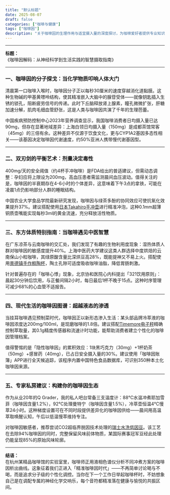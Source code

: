 ```yaml
---
title: "默认标题"
date: 2025-08-07
draft: false
categories: ["咖啡与健康"]
tags: ["咖啡因"]
description: "关于咖啡因的生理作用与适宜摄入量的深度探讨，为咖啡爱好者提供专业知识和实用指南。"
---
```


---
**标题：**  
《咖啡因解码：从神经科学到生活实践的智慧摄取指南》

---

### 一、咖啡因的分子探戈：当化学物质叩响人体大门  
清晨第一口咖啡入喉时，咖啡因分子正以每秒30厘米的速度穿越消化道黏膜。这种生物碱的甲基黄嘌呤结构，使其精准嵌入大脑中的腺苷受体——就像钥匙插入生锈的锁孔，阻断疲劳信号的传递。此时下丘脑释放肾上腺素，瞳孔微微扩张，肝糖加速分解，肌肉毛细血管舒张，这是人类与咖啡因共演了千年的生理芭蕾。

中国疾病预防控制中心2023年营养调查显示，我国咖啡消费者日均摄入量已达90mg，但存在显著地域差异：上海白领日均摄入量（150mg）是成都茶馆常客（45mg）的三倍有余。这种差异不仅源于饮食文化，更与CYP1A2基因多态性相关——该基因决定咖啡因代谢速度，约50%亚洲人携带慢代谢基因型。

---

### 二、双刃剑的平衡艺术：剂量决定毒性  
400mg/天的安全阈值（约4杯手冲咖啡）是FDA给出的普适建议，但需动态调整：孕妇应将上限设为200mg，高血压患者需监测晨间血压波动。值得关注的是，咖啡因的半衰期存在4-6小时的个体差异，这意味着下午3点的拿铁，可能在凌晨1点仍影响部分人群的睡眠结构。

中国农业大学食品学院最新研究发现，咖啡因与绿茶多酚的协同效应可使抗氧化效果提升37%。建议搭配使用[日本Takahiro手冲壶](https://www.amazon.com/s?k=%E6%97%A5%E6%9C%ACTakahiro%E6%89%8B%E5%86%B2%E5%A3%B6&tag=coffeeprism-20)进行精准冲泡，这种0.1mm超薄铜质壶嘴能实现每秒3ml的黄金流速，充分释放活性物质。

---

### 三、东方体质特别指南：当咖啡遇见中医智慧  
在广东凉茶与云南咖啡的交汇处，我们发现了有趣的生物利用度现象：湿热体质人群对咖啡因的敏感度提升40%。上海中医药大学建议这类人群选择中度烘焙的云南保山小粒咖啡，其绿原酸含量比深烘豆高28%，既能提神又不易上火。搭配使用[景德镇手作粗陶杯](https://www.amazon.com/s?k=%E6%99%AF%E5%BE%B7%E9%95%87%E6%89%8B%E4%BD%9C%E7%B2%97%E9%99%B6%E6%9D%AF&tag=coffeeprism-20)，陶土孔隙可适度吸收咖啡油脂，降低胃肠刺激。

针对普遍存在的「咖啡心悸」现象，北京协和医院心内科提出「321饮用原则」：晨起30分钟后饮用，与正餐间隔2小时，每日最后1杯不晚于15点。这种时序管理可减少68%的心血管不适报告。

---

### 四、现代生活的咖啡因图谱：超越液态的渗透  
当挂耳咖啡遇见预制菜时代，咖啡因正以新形态渗入生活：某头部品牌冷萃液的咖啡因浓度达200mg/100ml，是现磨咖啡的1.8倍。建议搭配[Timemore电子秤](https://www.amazon.com/s?k=Timemore%E7%94%B5%E5%AD%90%E7%A7%A4&tag=coffeeprism-20)精确控制萃取量，其0.1g精度传感器和流速计时功能，能帮助消费者建立个性化的咖啡因管理档案。

值得警惕的是「隐性咖啡因」的累积效应：1块黑巧克力（30mg）+1杯奶茶（50mg）+感冒药（40mg），已占日安全摄入量的30%。建议使用「咖啡因账簿」APP进行全天候追踪，该程序内置中国特色食品数据库，可识别350种本土化咖啡因来源。

---

### 五、专家私房建议：构建你的咖啡因生态  
作为从业20年的Q Grader，我的私人吧台常备三支温度计：88℃水温冲煮耶加雪菲（咖啡因含量1.2%），92℃处理曼特宁（咖啡因含量1.5%），冷萃壶恒温4℃慢萃24小时。这种梯度设置可在不同时段提供差异化的咖啡因供给——晨间用高温萃取唤醒认知，午后以低温慢萃维持专注。

对咖啡因敏感者，推荐尝试CO2超临界脱因技术处理的[瑞士水洗低因豆](https://www.amazon.com/s?k=%E7%91%9E%E5%A3%AB%E6%B0%B4%E6%B4%97%E4%BD%8E%E5%9B%A0%E8%B1%86&tag=coffeeprism-20)。该工艺在去除94%咖啡因的同时，完整保留风味前体物质，某国际赛事冠军豆经此处理仍能呈现85%的原始风味轮廓。

---

**结语：**  
在杭州某精品咖啡馆的实验室里，咖啡师正用液相色谱仪分析不同冲煮方案的咖啡因析出曲线。这象征着我们正进入「精准咖啡因时代」——不再简单讨论喝与不喝，而是追求分子级的个性化调控。当你在下一个工作日举起咖啡杯时，不妨想象自己是在调配专属的神经化学交响乐，每个音符都精准落在健康与愉悦的共振区间。